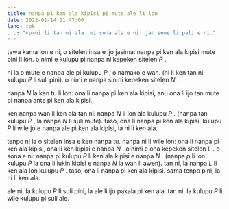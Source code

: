 ```yaml
---
title: nanpa pi ken ala kipisi pi mute ale li lon
date: 2022-01-14 21:47:00
lang: tok
...: "<p>ni li tan mi ala. mi sona ala e ni: jan seme li pali e ni."
---
```


tawa kama lon e ni, o sitelen insa e ijo jasima: nanpa pi ken ala kipisi mute
pini li lon. o nimi e kulupu pi nanpa ni kepeken sitelen <var> P </var>.

ni la o mute e nanpa ale pi kulupu <var> P </var>, o namako e wan. (ni li ken
tan ni: kulupu <var> P </var> li suli pini). o nimi e nanpa sin ni kepeken 
sitelen <var> N </var>.

nanpa <var> N </var> la ken tu li lon: ona li nanpa pi ken ala kipisi, anu ona
li ijo tan mute pi nanpa ante pi ken ala kipisi.

ken nanpa wan li ken ala tan ni: nanpa <var> N </var> li lon ala kulupu
<var> P </var>. (nanpa tan kulupu <var> P </var>, la nanpa <var> N </var> li 
suli mute). taso, ona li nanpa pi ken ala kipisi. kulupu <var> P </var> li wile
jo e nanpa ale pi ken ala kipisi, la ni li ken ala.

tenpo ni la o sitelen insa e ken nanpa tu. nanpa ni li wile lon: ona li nanpa
pi ken ala kipisi, ona li ken kipisi e nanpa <var> N </var>. o nimi e ona 
kepeken sitelen <var> L </var>. o sona e ni: nanpa pi kulupu <var> P </var> li
ken ala kipisi e nanpa <var> N </var>. (nanpa <var> p </var> li lon kulupu 
<var> P </var> la ona li lukin kipisi e nanpa <var> N </var> la wan li awen). 
tan ni, la nanpa <var> L </var> li ken ala lon kulupu <var> P </var>. taso, ona
li nanpa pi ken ala kipisi. sama tenpo pini, la ni li ken ala.

ale ni, la kulupu <var> P </var> li suli pini, la ale li ijo pakala pi ken ala.
tan ni, la kulupu <var> P </var> li wile kulupu pi suli ale.
